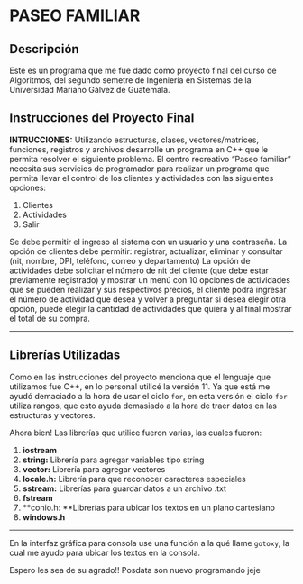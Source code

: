 # PASEO FAMILIAR 
## Descripción
Este es un programa que me fue dado como proyecto final del curso de Algoritmos, del segundo semetre de Ingeniería en Sistemas de la Universidad Mariano Gálvez de Guatemala.

## Instrucciones del Proyecto Final
**INTRUCCIONES:** Utilizando estructuras, clases,
vectores/matrices, funciones, registros y archivos desarrolle
un programa en C++ que le permita resolver el siguiente
problema.
El centro recreativo “Paseo familiar” necesita sus servicios de
programador para realizar un programa que permita llevar el
control de los clientes y actividades con las siguientes
opciones:

1. Clientes
2. Actividades
3. Salir

Se debe permitir el ingreso al sistema con un usuario y una
contraseña.
La opción de clientes debe permitir: registrar, actualizar,
eliminar y consultar (nit, nombre, DPI, teléfono, correo y
departamento)
La opción de actividades debe solicitar el número de nit del
cliente (que debe estar previamente registrado) y mostrar un
menú con 10 opciones de actividades que se pueden realizar
y sus respectivos precios, el cliente podrá ingresar el número
de actividad que desea y volver a preguntar si desea elegir
otra opción, puede elegir la cantidad de actividades que
quiera y al final mostrar el total de su compra.

------------

## Librerías Utilizadas
Como en las instrucciones del proyecto menciona que el lenguaje que utilizamos fue C++, en lo personal utilicé la versión 11. Ya que está me ayudó demaciado a la hora de usar el ciclo `for`, en esta versión el ciclo `for` utiliza rangos, que esto ayuda demasiado a la hora de traer datos en las estructuras y vectores. 

Ahora bien! Las librerías que utilice fueron varias, las cuales fueron:
1. **iostream**
2. **string:** Librería para agregar variables tipo string
3. **vector:** Librería para agregar vectores
4. **locale.h:** Librería para que reconocer caracteres especiales
5. **sstream:** Librerías para guardar datos a un archivo .txt
6. **fstream**
7. **conio.h: **Librerías para ubicar los textos en un plano cartesiano
8. **windows.h**

------------
En la interfaz gráfica para consola use una función a la qué llame `gotoxy`, la cual me ayudo para ubicar los textos en la consola.

Espero les sea de su agrado!! Posdata son nuevo programando jeje
